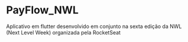 # PayFlow_NWL
Aplicativo em flutter desenvolvido em conjunto na sexta edição da NWL (Next Level Week) organizada pela RocketSeat
